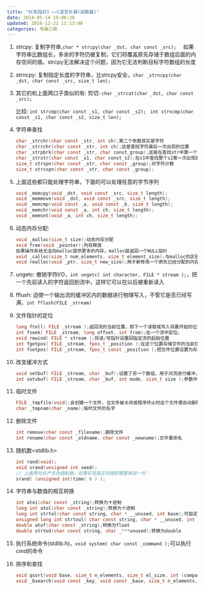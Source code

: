 ```yaml
---
title: "《C和指针》——C语言补漏(函数篇)"
date: 2014-05-14 19:06:28
updated: 2016-12-22 11:13:00
categories: 韦编三绝
---
```

1. strcpy: 复制字符串,`char * strcpy(char _dst, char const _src);  `
   如果字符串比数组长，多余的字符仍被复制，它们将覆盖原先存储于数组后面的内存空间的值。strcpy无法解决这个问题，因为它无法判断目标字符数组的长度 

2. strncpy: 复制指定长度的字符串，比strcpy安全，`char _strncpy(char _dst, char const _src, size_t len);`

3. 其它的和上面两口子类似的有:
   剪切: `char _strcat(char _dst, char const _src); `

   比较: `int strcmp(char const _s1, char const _s2); `
   ​	`int strncmp(char const _s1, char const _s2, size_t len); `

4. 字符串查找

   ```c
   char _strchr(char const _str, int ch);第二个参数其实是字符  
   char _strrchr(char const _str, int ch);这是查找字符最后一次出现的位置  
   char _strpbrk(char const _str, char const_group);这是在查找str中第一个匹配group中任何一个字符的字符位置  
   char _strstr(char const _s1, char const_s2);在s1中查找整个s2第一次出现的起始位置，并返回一个指向该位置的指针
   size_t strspn(char const _str, char const _group);对字符计数  
   size_t strcspn(char const _str, char const _group);  
   ```

5. 上面这些都只能处理字符串，下面的可以处理任意的字节序列

   ```C
   void _memcpy(void _dst, void const _src, size_t length);  
   void _memmove(void _dst, void const _src, size_t length);  
   void _memcmp(void const _a, void const _b, size_t length);  
   void _memchr(void const _a, int ch, size_t length);  
   void _memset(void _a, int ch, size_t length);
   ```

6. 动态内存分配:

   ```C
   void _malloc(size_t size);动态内存分配  
   void free(void _pointer);内存释放  
   如果操作系统无法向malloc提供更多的内存，malloc就返回一个NULL指针  
   void _calloc(size_t num_elements, size_t element_size);与malloc的区别是能够在返回指向内存的指针之前把它初始化为零，参数表示所需元素的数量和每个元素的字节数  
   void realloc(void _ptr, size_t new_size);用于新修改一个原先已经分配的内存块的大小  
   ```

7. ungetc: 撤销字符I/O，`int ungetc( int character, FILE * stream );`，把一个先前读入的字符返回到流中，这样它可以在以后被重新读入

8. fflush: 迫使一个输出流的缓冲区内的数据进行物理写入，不管它是否已经写满，`int fflush(FILE _stream)`

9. 文件指针的定位

   ```C
   long ftell( FILE _stream );返回流的当前位置，即下一个读取或写入将要开始的位置距离文件起始位置的偏移量  
   int fseek( FILE _stream, long offset, int from);在一个流中定位。  
   void rewind( FILE * stream );将读/写指针设置回指定流的起始位置  
   int fgetpos( FILE _stream, fpos_t _position );在这个位置存储文件的当前位置  
   int fsetpos( FILE _stream, fpos_t const _position );把文件位置设置为存储在这个位置的值
   ```

10. 改变缓冲方式

    ```C
    void setbuf( FILE _stream, char _buf);设置了另一个数组，用于对流进行缓冲，为一个流自行指定缓冲区可以防止I/O函数库为它动态分配一个缓冲区  
    int setvbuf( FILE _stream, char _buf, int mode, size_t size );参数中mode用于指定缓冲的类型
    ```

11. 临时文件

    ```C
    FILE _tmpfile(void);会创建一个文件，当文件被关闭或程序终止时这个文件便自动删除  
    char _tmpnam(char _name);临时文件的名字
    ```

12. 删除文件

    ```C
    int remove(char const _filename);删除文件  
    int rename(char const _oldname, char const _newname);文件重命名
    ```

13. 随机数<stdlib.h>

    ```C
    int rand(void);  
    void srand(unsigned int seed); 
    // 上面两句会产生伪随机数，如果实现真正的随即需要再加一句：  
    srand( (unsigned int)time( 0 ) );
    ```

14. 字符串与数值的相互转换

    ```C
    int atoi(char const _string);转换为十进制  
    long int atol(char const _string);转换为十进制  
    long int strtol(char const string, char * __unused, int base);可指定基数  
    unsigned long int strtoul( char const string, char * __unused, int base);可指定基数  
    double atof(char const _string);转换为float  
    double strtod(char const string, char _***unused);转换为double
    ```

15. 执行系统命令(stdlib.h)，`void system( char const _command );`可以执行cmd的命令

16. 排序和查找

    ```c
    void qsort(void base, size_t n_elements, size_t el_size, int (compare)(void const _, void const _));第一个参数指向需要排序的数组，第二个参数指定数组中元素的数目，第三个参数指定每个元素的长度，第四个参数是一个比较函数  
    void _bsearch(void const _key, void const _base, size_t n_elements, size_t el_size, int (_compare)(void const _, void const _));在一个已经排好序的数组中用二分法查找一个特定的元素  
    ```